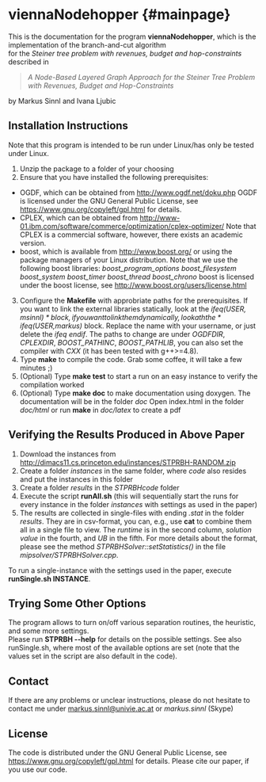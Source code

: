viennaNodehopper                {#mainpage}
================

This is the documentation for the program **viennaNodehopper**, which is the implementation of the branch-and-cut algorithm  
for the *Steiner tree problem with revenues, budget and hop-constraints* described in

> *A Node-Based Layered Graph Approach for the Steiner Tree Problem with Revenues, Budget and Hop-Constraints*

by Markus Sinnl and Ivana Ljubic

## Installation Instructions ##

Note that this program is intended to be run under Linux/has only be tested under Linux.

1. Unzip the package to a folder of your choosing
2. Ensure that you have installed the following prerequisites:
  * OGDF, which can be obtained from http://www.ogdf.net/doku.php 
    OGDF is licensed under the GNU General Public License, see https://www.gnu.org/copyleft/gpl.html for details.
  * CPLEX, which can be obtained from http://www-01.ibm.com/software/commerce/optimization/cplex-optimizer/ 
    Note that CPLEX is a commercial software, however, there exists an academic version.
  * boost, which is available from http://www.boost.org/ or using the package managers of your Linux distribution.
    Note that we use the following boost libraries: *boost_program_options* *boost_filesystem* *boost_system* *boost_timer* *boost_thread* *boost_chrono*
    boost is licensed under the boost license, see http://www.boost.org/users/license.html
3. Configure the **Makefile** with approbriate paths for the prerequisites. If you want to link the external libraries statically, look at the
   *ifeq($USER,msinnl)* block, if you want to link them dynamically, look ath the *ifeq($USER,markus)* block. Replace the name with your username, or just delete the *ifeq* *endif*.
   The paths to change are under *OGDFDIR*, *CPLEXDIR*, *BOOST_PATHINC*, *BOOST_PATHLIB*, you can also set the compiler with *CXX* (it has been tested with g++>=4.8). 
4. Type **make** to compile the code. Grab some coffee, it will take a few minutes ;)
5. (Optional) Type **make test** to start a run on an easy instance to verify the compilation worked
6. (Optional) Type **make doc** to make documentation using doxygen. The documentation will be in the folder *doc*
   Open index.html in the folder *doc/html* or run **make** in *doc/latex* to create a pdf

## Verifying the Results Produced in Above Paper ##

1. Download the instances from http://dimacs11.cs.princeton.edu/instances/STPRBH-RANDOM.zip
2. Create a folder *instances* in the same folder, where *code* also resides and put the instances in this folder
3. Create a folder *results* in the *STPRBHcode* folder
4. Execute the script **runAll.sh** (this will sequentially start the runs for every instance in the folder *instances* with settings as used in the paper)
5. The results are collected in single-files with ending *.stat* in the folder *results*. They are in csv-format, you can, e.g., use **cat** to combine them all in
   a single file to view. The *runtime* is in the second column, *solution value* in the fourth, and *UB* in the fifth.
   For more details about the format, please see the method *STPRBHSolver::setStatistics()* in the file *mipsolver/STPRBHSolver.cpp*.

To run a single-instance with the settings used in the paper, execute **runSingle.sh INSTANCE**.

## Trying Some Other Options ##

The program allows to turn on/off various separation routines, the heuristic, and some more settings.  
Please run **STPRBH --help** for details on the possible settings.
See also runSingle.sh, where most of the available options are set (note that the values set in the script are also default in the code).

## Contact ##

If there are any problems or unclear instructions, please do not hesitate to contact me under markus.sinnl@univie.ac.at or *markus.sinnl* (Skype)

## License ##

The code is distributed under the GNU General Public License, see https://www.gnu.org/copyleft/gpl.html for details.
Please cite our paper, if you use our code.
